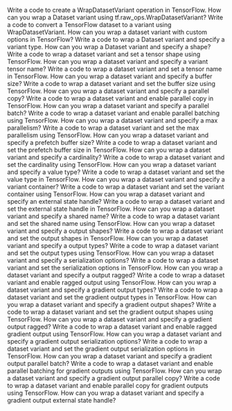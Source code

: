 Write a code to create a WrapDatasetVariant operation in TensorFlow.
How can you wrap a Dataset variant using tf.raw_ops.WrapDatasetVariant?
Write a code to convert a TensorFlow dataset to a variant using WrapDatasetVariant.
How can you wrap a dataset variant with custom options in TensorFlow?
Write a code to wrap a Dataset variant and specify a variant type.
How can you wrap a Dataset variant and specify a shape?
Write a code to wrap a dataset variant and set a tensor shape using TensorFlow.
How can you wrap a dataset variant and specify a variant tensor name?
Write a code to wrap a dataset variant and set a tensor name in TensorFlow.
How can you wrap a dataset variant and specify a buffer size?
Write a code to wrap a dataset variant and set the buffer size using TensorFlow.
How can you wrap a dataset variant and specify a parallel copy?
Write a code to wrap a dataset variant and enable parallel copy in TensorFlow.
How can you wrap a dataset variant and specify a parallel batch?
Write a code to wrap a dataset variant and enable parallel batching using TensorFlow.
How can you wrap a dataset variant and specify a max parallelism?
Write a code to wrap a dataset variant and set the max parallelism using TensorFlow.
How can you wrap a dataset variant and specify a prefetch buffer size?
Write a code to wrap a dataset variant and set the prefetch buffer size in TensorFlow.
How can you wrap a dataset variant and specify a cardinality?
Write a code to wrap a dataset variant and set the cardinality using TensorFlow.
How can you wrap a dataset variant and specify a value type?
Write a code to wrap a dataset variant and set the value type in TensorFlow.
How can you wrap a dataset variant and specify a variant container?
Write a code to wrap a dataset variant and set the variant container using TensorFlow.
How can you wrap a dataset variant and specify an external state handle?
Write a code to wrap a dataset variant and set the external state handle in TensorFlow.
How can you wrap a dataset variant and specify a shared name?
Write a code to wrap a dataset variant and set the shared name using TensorFlow.
How can you wrap a dataset variant and specify a output shapes?
Write a code to wrap a dataset variant and set the output shapes in TensorFlow.
How can you wrap a dataset variant and specify a output types?
Write a code to wrap a dataset variant and set the output types using TensorFlow.
How can you wrap a dataset variant and specify a serialization options?
Write a code to wrap a dataset variant and set the serialization options in TensorFlow.
How can you wrap a dataset variant and specify a output ragged?
Write a code to wrap a dataset variant and enable ragged output using TensorFlow.
How can you wrap a dataset variant and specify a gradient output types?
Write a code to wrap a dataset variant and set the gradient output types in TensorFlow.
How can you wrap a dataset variant and specify a gradient output shapes?
Write a code to wrap a dataset variant and set the gradient output shapes using TensorFlow.
How can you wrap a dataset variant and specify a gradient output ragged?
Write a code to wrap a dataset variant and enable ragged gradient output using TensorFlow.
How can you wrap a dataset variant and specify a gradient output serialization options?
Write a code to wrap a dataset variant and set the gradient output serialization options in TensorFlow.
How can you wrap a dataset variant and specify a gradient output parallel batch?
Write a code to wrap a dataset variant and enable parallel batching for gradient outputs using TensorFlow.
How can you wrap a dataset variant and specify a gradient output parallel copy?
Write a code to wrap a dataset variant and enable parallel copy for gradient outputs using TensorFlow.
How can you wrap a dataset variant and specify a gradient output external state handle?